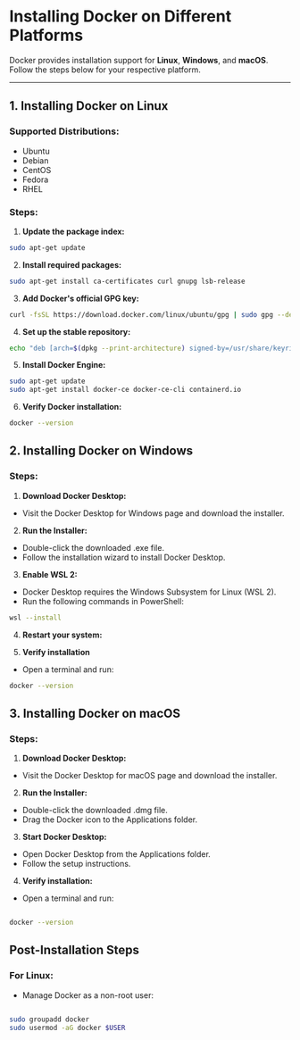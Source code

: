 # Installing Docker on Different Platforms

Docker provides installation support for **Linux**, **Windows**, and **macOS**. Follow the steps below for your respective platform.

---

## **1. Installing Docker on Linux**
### Supported Distributions:
- Ubuntu
- Debian
- CentOS
- Fedora
- RHEL

### Steps:
1. **Update the package index:**
```bash
sudo apt-get update
```
2. **Install required packages:**
```bash
sudo apt-get install ca-certificates curl gnupg lsb-release
```   
3. **Add Docker's official GPG key:**   
```bash
curl -fsSL https://download.docker.com/linux/ubuntu/gpg | sudo gpg --dearmor -o /usr/share/keyrings/docker-archive-keyring.gpg

```
4. **Set up the stable repository:**   
```bash
echo "deb [arch=$(dpkg --print-architecture) signed-by=/usr/share/keyrings/docker-archive-keyring.gpg] https://download.docker.com/linux/ubuntu $(lsb_release -cs) stable" | sudo tee /etc/apt/sources.list.d/docker.list > /dev/null

```

5. **Install Docker Engine:**   
```bash
sudo apt-get update
sudo apt-get install docker-ce docker-ce-cli containerd.io

```


6. **Verify Docker installation:**   
```bash
docker --version

```

## **2. Installing Docker on Windows**

### Steps:

1. **Download Docker Desktop:**

- Visit the Docker Desktop for Windows page and download the installer.

2. **Run the Installer:**

- Double-click the downloaded .exe file.
- Follow the installation wizard to install Docker Desktop.

3. **Enable WSL 2:**   

- Docker Desktop requires the Windows Subsystem for Linux (WSL 2).
- Run the following commands in PowerShell:

```bash
wsl --install

```
4. **Restart your system:**   

5. **Verify installation**
- Open a terminal and run:
```bash
docker --version

```
## **3. Installing Docker on macOS**

### Steps:

1. **Download Docker Desktop:**   

- Visit the Docker Desktop for macOS page and download the installer.

2. **Run the Installer:**  

- Double-click the downloaded .dmg file.
- Drag the Docker icon to the Applications folder.

3. **Start Docker Desktop:**   

- Open Docker Desktop from the Applications folder.
- Follow the setup instructions.

4. **Verify installation:** 

- Open a terminal and run:

```bash 

docker --version

```

## **Post-Installation Steps**

### **For Linux:**

- Manage Docker as a non-root user:

```bash

sudo groupadd docker
sudo usermod -aG docker $USER

```